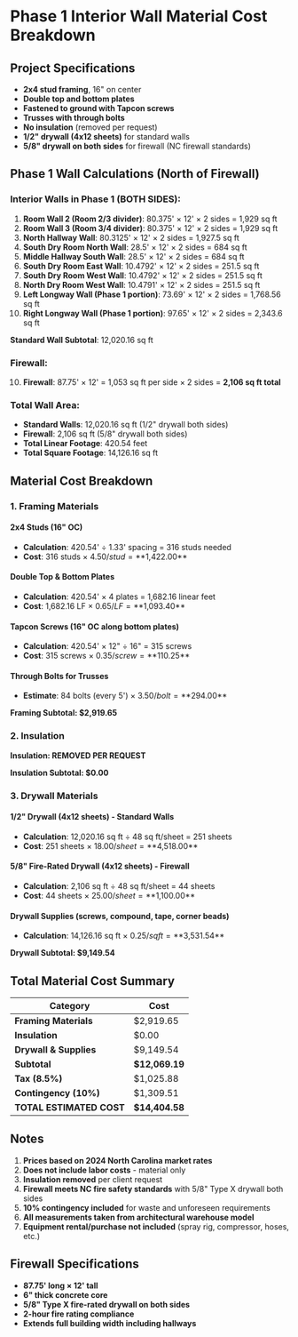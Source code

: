# Phase 1 Interior Wall Material Cost Breakdown

## Project Specifications
- **2x4 stud framing**, 16" on center
- **Double top and bottom plates**
- **Fastened to ground with Tapcon screws**
- **Trusses with through bolts**
- **No insulation** (removed per request)
- **1/2" drywall (4x12 sheets)** for standard walls
- **5/8" drywall on both sides** for firewall (NC firewall standards)

## Phase 1 Wall Calculations (North of Firewall)

### Interior Walls in Phase 1 (BOTH SIDES):
1. **Room Wall 2 (Room 2/3 divider)**: 80.375' × 12' × 2 sides = 1,929 sq ft
2. **Room Wall 3 (Room 3/4 divider)**: 80.375' × 12' × 2 sides = 1,929 sq ft  
3. **North Hallway Wall**: 80.3125' × 12' × 2 sides = 1,927.5 sq ft
4. **South Dry Room North Wall**: 28.5' × 12' × 2 sides = 684 sq ft
5. **Middle Hallway South Wall**: 28.5' × 12' × 2 sides = 684 sq ft
6. **South Dry Room East Wall**: 10.4792' × 12' × 2 sides = 251.5 sq ft
7. **South Dry Room West Wall**: 10.4792' × 12' × 2 sides = 251.5 sq ft
8. **North Dry Room West Wall**: 10.4791' × 12' × 2 sides = 251.5 sq ft
9. **Left Longway Wall (Phase 1 portion)**: 73.69' × 12' × 2 sides = 1,768.56 sq ft
10. **Right Longway Wall (Phase 1 portion)**: 97.65' × 12' × 2 sides = 2,343.6 sq ft

**Standard Wall Subtotal**: 12,020.16 sq ft

### Firewall:
10. **Firewall**: 87.75' × 12' = 1,053 sq ft per side × 2 sides = **2,106 sq ft total**

### Total Wall Area:
- **Standard Walls**: 12,020.16 sq ft (1/2" drywall both sides)
- **Firewall**: 2,106 sq ft (5/8" drywall both sides)
- **Total Linear Footage**: 420.54 feet
- **Total Square Footage**: 14,126.16 sq ft

## Material Cost Breakdown

### 1. Framing Materials

#### 2x4 Studs (16" OC)
- **Calculation**: 420.54' ÷ 1.33' spacing = 316 studs needed
- **Cost**: 316 studs × $4.50/stud = **$1,422.00**

#### Double Top & Bottom Plates
- **Calculation**: 420.54' × 4 plates = 1,682.16 linear feet
- **Cost**: 1,682.16 LF × $0.65/LF = **$1,093.40**

#### Tapcon Screws (16" OC along bottom plates)
- **Calculation**: 420.54' × 12" ÷ 16" = 315 screws
- **Cost**: 315 screws × $0.35/screw = **$110.25**

#### Through Bolts for Trusses
- **Estimate**: 84 bolts (every 5') × $3.50/bolt = **$294.00**

**Framing Subtotal: $2,919.65**

### 2. Insulation

**Insulation: REMOVED PER REQUEST**

**Insulation Subtotal: $0.00**

### 3. Drywall Materials

#### 1/2" Drywall (4x12 sheets) - Standard Walls
- **Calculation**: 12,020.16 sq ft ÷ 48 sq ft/sheet = 251 sheets
- **Cost**: 251 sheets × $18.00/sheet = **$4,518.00**

#### 5/8" Fire-Rated Drywall (4x12 sheets) - Firewall
- **Calculation**: 2,106 sq ft ÷ 48 sq ft/sheet = 44 sheets
- **Cost**: 44 sheets × $25.00/sheet = **$1,100.00**

#### Drywall Supplies (screws, compound, tape, corner beads)
- **Calculation**: 14,126.16 sq ft × $0.25/sq ft = **$3,531.54**

**Drywall Subtotal: $9,149.54**

## Total Material Cost Summary

| Category | Cost |
|----------|------|
| **Framing Materials** | $2,919.65 |
| **Insulation** | $0.00 |
| **Drywall & Supplies** | $9,149.54 |
| **Subtotal** | **$12,069.19** |
| **Tax (8.5%)** | $1,025.88 |
| **Contingency (10%)** | $1,309.51 |
| **TOTAL ESTIMATED COST** | **$14,404.58** |

## Notes

1. **Prices based on 2024 North Carolina market rates**
2. **Does not include labor costs** - material only
3. **Insulation removed** per client request
4. **Firewall meets NC fire safety standards** with 5/8" Type X drywall both sides
5. **10% contingency included** for waste and unforeseen requirements
6. **All measurements taken from architectural warehouse model**
7. **Equipment rental/purchase not included** (spray rig, compressor, hoses, etc.)

## Firewall Specifications
- **87.75' long × 12' tall**
- **6" thick concrete core**
- **5/8" Type X fire-rated drywall on both sides**
- **2-hour fire rating compliance**
- **Extends full building width including hallways**
